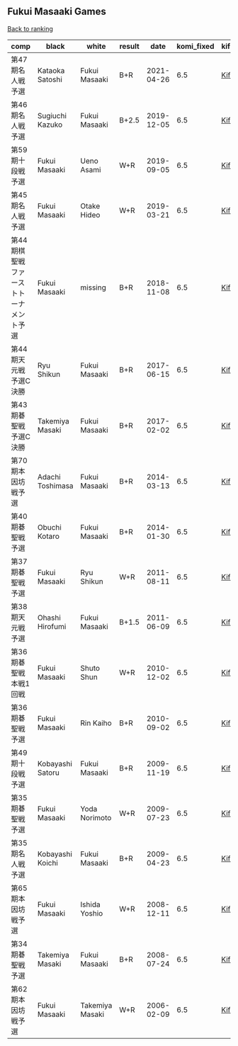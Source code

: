 ## Fukui Masaaki Games

[Back to ranking](index.md)




| **comp** | **black** | **white** | **result** | **date** | **komi_fixed** | **kifu** | 
| --- | --- | --- | --- | --- | --- | --- |
| 第47期名人戦予選 | Kataoka Satoshi | Fukui Masaaki | B+R | 2021-04-26 | 6.5 | [Kifu](https://kifudepot.net/kifucontents.php?id=tQnzOufUrLIwej2feneamw%3D%3D) | 
| 第46期名人戦予選 | Sugiuchi Kazuko | Fukui Masaaki | B+2.5 | 2019-12-05 | 6.5 | [Kifu](https://kifudepot.net/kifucontents.php?id=9vDE6icqxDK0xyw3bsfH3A%3D%3D) | 
| 第59期十段戦予選 | Fukui Masaaki | Ueno Asami | W+R | 2019-09-05 | 6.5 | [Kifu](https://kifudepot.net/kifucontents.php?id=h2Oyk99PDWjaK7mS6sz34Q%3D%3D) | 
| 第45期名人戦予選 | Fukui Masaaki | Otake Hideo | W+R | 2019-03-21 | 6.5 | [Kifu](https://kifudepot.net/kifucontents.php?id=ickR94%2FAf7Y7BHY5U0FtuA%3D%3D) | 
| 第44期棋聖戦ファーストトーナメント予選 | Fukui Masaaki | missing | B+R | 2018-11-08 | 6.5 | [Kifu](https://kifudepot.net/kifucontents.php?id=8RZaohN7hndMm57OIIR7ug%3D%3D) | 
| 第44期天元戦　予選C決勝 | Ryu Shikun | Fukui Masaaki | B+R | 2017-06-15 | 6.5 | [Kifu](https://kifudepot.net/kifucontents.php?id=kWKNLp2%2FwlvoPpl2C8Mo0A%3D%3D) | 
| 第43期碁聖戦　予選C決勝 | Takemiya Masaki | Fukui Masaaki | B+R | 2017-02-02 | 6.5 | [Kifu](https://kifudepot.net/kifucontents.php?id=uAOUADjhik%2FsxGtrc4cQqg%3D%3D) | 
| 第70期本因坊戦予選 | Adachi Toshimasa | Fukui Masaaki | B+R | 2014-03-13 | 6.5 | [Kifu](https://kifudepot.net/kifucontents.php?id=9wMz%2BFWe3Z%2F1whmsHtG4ZA%3D%3D) | 
| 第40期碁聖戦予選 | Obuchi Kotaro | Fukui Masaaki | B+R | 2014-01-30 | 6.5 | [Kifu](https://kifudepot.net/kifucontents.php?id=jPMhrfikkZxX6QH5kigeMQ%3D%3D) | 
| 第37期碁聖戦予選 | Fukui Masaaki | Ryu Shikun | W+R | 2011-08-11 | 6.5 | [Kifu](https://kifudepot.net/kifucontents.php?id=6CKTrDpf2RPpfBPrbZkEkQ%3D%3D) | 
| 第38期天元戦予選 | Ohashi Hirofumi | Fukui Masaaki | B+1.5 | 2011-06-09 | 6.5 | [Kifu](https://kifudepot.net/kifucontents.php?id=TokpRgWpK29V%2BI8qImTDUQ%3D%3D) | 
| 第36期碁聖戦本戦1回戦 | Fukui Masaaki | Shuto Shun | W+R | 2010-12-02 | 6.5 | [Kifu](https://kifudepot.net/kifucontents.php?id=281%2FzaR%2Fas0JDBdK%2FVwg6g%3D%3D) | 
| 第36期碁聖戦予選 | Fukui Masaaki | Rin Kaiho | B+R | 2010-09-02 | 6.5 | [Kifu](https://kifudepot.net/kifucontents.php?id=ajjvvZaiYjc4qOAyXOd%2B9Q%3D%3D) | 
| 第49期十段戦予選 | Kobayashi Satoru | Fukui Masaaki | B+R | 2009-11-19 | 6.5 | [Kifu](https://kifudepot.net/kifucontents.php?id=cKsvKWs42xVLsTtVc4apaQ%3D%3D) | 
| 第35期碁聖戦予選 | Fukui Masaaki | Yoda Norimoto | W+R | 2009-07-23 | 6.5 | [Kifu](https://kifudepot.net/kifucontents.php?id=495rCgnyC3bsdAtS0zxPFA%3D%3D) | 
| 第35期名人戦予選 | Kobayashi Koichi | Fukui Masaaki | B+R | 2009-04-23 | 6.5 | [Kifu](https://kifudepot.net/kifucontents.php?id=9NpwSW0sjfRukhvz%2BIg51A%3D%3D) | 
| 第65期本因坊戦予選 | Fukui Masaaki | Ishida Yoshio | W+R | 2008-12-11 | 6.5 | [Kifu](https://kifudepot.net/kifucontents.php?id=r8L0bTv9zAjRvHSm5lQXCg%3D%3D) | 
| 第34期碁聖戦予選 | Takemiya Masaki | Fukui Masaaki | B+R | 2008-07-24 | 6.5 | [Kifu](https://kifudepot.net/kifucontents.php?id=juqIXGMGR6qAqyM3uTUWKg%3D%3D) | 
| 第62期本因坊戦予選 | Fukui Masaaki | Takemiya Masaki | W+R | 2006-02-09 | 6.5 | [Kifu](https://kifudepot.net/kifucontents.php?id=f%2F0bzS7RH5E8mjbrnVDMNA%3D%3D) |




